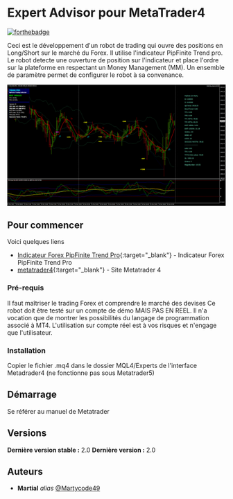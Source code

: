 # Expert Advisor pour MetaTrader4
[![forthebadge](http://forthebadge.com/images/badges/built-with-love.svg)](http://forthebadge.com)

Ceci est le développement d'un robot de trading qui ouvre des positions en Long/Short sur le marché du Forex. Il utilise l'indicateur PipFinite Trend pro.
Le robot detecte une ouverture de position sur l'indicateur et place l'ordre sur la plateforme en respectant un Money Management (MM).
Un ensemble de paramètre permet de configurer le robot à sa convenance.

![vue](/docs/trade.png)

## Pour commencer

Voici quelques liens
* [Indicateur Forex PipFinite Trend Pro](https://www.mql5.com/en/blogs/post/713938){:target="\_blank"} - Indicateur Forex PipFinite Trend Pro
* [metatrader4](https://www.metatrader4.com/fr){:target="\_blank"} - Site Metatrader 4 

### Pré-requis

Il faut maîtriser le trading Forex et comprendre le marché des devises
Ce robot doit être testé sur un compte de démo MAIS PAS EN REEL.
Il n'a vocation que de montrer les possibilités du langage de programmation associé à MT4.
L'utilisation sur compte réel est à vos risques et n'engage que l'utilisateur.


### Installation

Copier le fichier .mq4 dans le dossier MQL4/Experts de l'interface Metadrader4 (ne fonctionne pas sous Metatrader5)

## Démarrage

Se référer au manuel de Metatrader 

## Versions

**Dernière version stable :** 2.0
**Dernière version :** 2.0

## Auteurs

* **Martial** _alias_ [@Martycode49](https://github.com/Martycode49)
